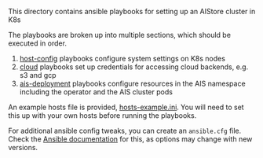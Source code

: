 This directory contains ansible playbooks for setting up an AIStore cluster in K8s

The playbooks are broken up into multiple sections, which should be executed in order. 

1. [host-config](./host-config/README.md) playbooks configure system settings on K8s nodes
2. [cloud](./cloud/README.md) playbooks set up credentials for accessing cloud backends, e.g. s3 and gcp
3. [ais-deployment](./ais-deployment/README.md) playbooks configure resources in the AIS namespace including the operator and the AIS cluster pods

An example hosts file is provided, [hosts-example.ini](./hosts-example.ini). You will need to set this up with your own hosts before running the playbooks. 

For additional ansible config tweaks, you can create an `ansible.cfg` file. Check the [Ansible documentation](https://docs.ansible.com/ansible/latest/installation_guide/intro_configuration.html) for this, as options may change with new versions. 
